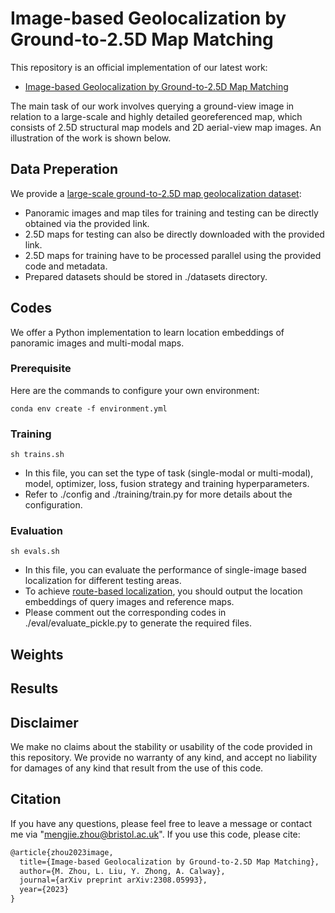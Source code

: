 # Image-based Geolocalization by Ground-to-2.5D Map Matching
This repository is an official implementation of our latest work: 
- [Image-based Geolocalization by Ground-to-2.5D Map Matching](https://arxiv.org/abs/2308.05993 "Image-based Geolocalization by Ground-to-2.5D Map Matching")

The main task of our work involves querying a ground-view image in relation to a large-scale and highly detailed georeferenced map, which consists of 2.5D structural map models and 2D aerial-view map images. An illustration of the work is shown below.

## Data Preperation
We provide a [large-scale ground-to-2.5D map geolocalization dataset](https://github.com/ZhouMengjie/2-5DMap-Dataset):
- Panoramic images and map tiles for training and testing can be directly obtained via the provided link.
- 2.5D maps for testing can also be directly downloaded with the provided link.
- 2.5D maps for training have to be processed parallel using the provided code and metadata.
- Prepared datasets should be stored in ./datasets directory.

## Codes
We offer a Python implementation to learn location embeddings of panoramic images and multi-modal maps.

### Prerequisite
Here are the commands to configure your own environment:
```
conda env create -f environment.yml
```

### Training
```
sh trains.sh
```
- In this file, you can set the type of task (single-modal or multi-modal), model, optimizer, loss, fusion strategy and training hyperparameters.
- Refer to ./config and ./training/train.py for more details about the configuration.

### Evaluation
```
sh evals.sh
```
- In this file, you can evaluate the performance of single-image based localization for different testing areas. 
- To achieve [route-based localization](https://github.com/ZhouMengjie/you-are-here), you should output the location embeddings of query images and reference maps.
- Please comment out the corresponding codes in ./eval/evaluate_pickle.py to generate the required files.

## Weights

## Results

## Disclaimer
We make no claims about the stability or usability of the code provided in this repository.
We provide no warranty of any kind, and accept no liability for damages of any kind that result from the use of this code.


## Citation
If you have any questions, please feel free to leave a message or contact me via "mengjie.zhou@bristol.ac.uk". If you use this code, please cite:
```latex
@article{zhou2023image,
  title={Image-based Geolocalization by Ground-to-2.5D Map Matching},
  author={M. Zhou, L. Liu, Y. Zhong, A. Calway},
  journal={arXiv preprint arXiv:2308.05993},
  year={2023}
}
```






